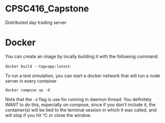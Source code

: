 # CPSC416_Capstone
Distributed day trading server

# Docker

You can create an image by locally building it with the following command:

`docker build --tag=app:latest`.

To run a test simulation, you can start a docker network that will run a node server in every container

`docker compose up -d`

Note that the `-d` flag is use for running in daemon thread. You definitely *WANT* to do this, especially on compose,
since if you don't include it, the container(s) will be tied to the terminal session in which it was called, 
and will stop if you hit ^C or close the window. 
